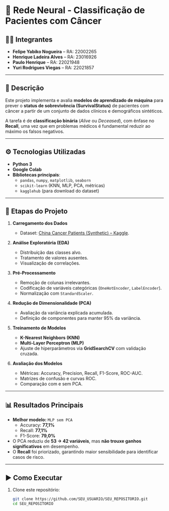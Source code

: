 # 🧠 Rede Neural - Classificação de Pacientes com Câncer  

## 👨‍💻 Integrantes  
- **Felipe Yabiko Nogueira** – RA: 22002265  
- **Henrique Ladeira Alves** – RA: 23016926  
- **Paulo Henrique** – RA: 22021948  
- **Yuri Rodrigues Viegas** – RA: 22021857  

---

## 📖 Descrição  
Este projeto implementa e avalia **modelos de aprendizado de máquina** para prever o **status de sobrevivência (SurvivalStatus)** de pacientes com câncer a partir de um conjunto de dados clínicos e demográficos sintéticos.  

A tarefa é de **classificação binária** (*Alive* ou *Deceased*), com ênfase no **Recall**, uma vez que em problemas médicos é fundamental reduzir ao máximo os falsos negativos.  

---

## ⚙️ Tecnologias Utilizadas  
- **Python 3**  
- **Google Colab**  
- **Bibliotecas principais**:  
  - `pandas`, `numpy`, `matplotlib`, `seaborn`  
  - `scikit-learn` (KNN, MLP, PCA, métricas)  
  - `kagglehub` (para download do dataset)  

---

## 📂 Etapas do Projeto  

1. **Carregamento dos Dados**  
   - Dataset: [China Cancer Patients (Synthetic) – Kaggle](https://www.kaggle.com/datasets/ak0212/china-cancer-patient-records).  

2. **Análise Exploratória (EDA)**  
   - Distribuição das classes alvo.  
   - Tratamento de valores ausentes.  
   - Visualização de correlações.  

3. **Pré-Processamento**  
   - Remoção de colunas irrelevantes.  
   - Codificação de variáveis categóricas (`OneHotEncoder`, `LabelEncoder`).  
   - Normalização com `StandardScaler`.  

4. **Redução de Dimensionalidade (PCA)**  
   - Avaliação da variância explicada acumulada.  
   - Definição de componentes para manter 95% da variância.  

5. **Treinamento de Modelos**  
   - **K-Nearest Neighbors (KNN)**  
   - **Multi-Layer Perceptron (MLP)**  
   - Ajuste de hiperparâmetros via **GridSearchCV** com validação cruzada.  

6. **Avaliação dos Modelos**  
   - Métricas: Accuracy, Precision, Recall, F1-Score, ROC-AUC.  
   - Matrizes de confusão e curvas ROC.  
   - Comparação com e sem PCA.  

---

## 📊 Resultados Principais  

- **Melhor modelo:** `MLP sem PCA`  
  - Accuracy: **77,1%**  
  - Recall: **77,1%**  
  - F1-Score: **79,0%**  
- O PCA reduziu de **53 → 42 variáveis**, mas **não trouxe ganhos significativos** em desempenho.  
- O **Recall** foi priorizado, garantindo maior sensibilidade para identificar casos de risco.  

---

## ▶️ Como Executar  

1. Clone este repositório:  
   ```bash
   git clone https://github.com/SEU_USUARIO/SEU_REPOSITORIO.git
   cd SEU_REPOSITORIO
